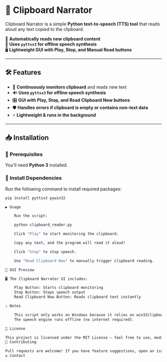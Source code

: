 # 📢 Clipboard Narrator

Clipboard Narrator is a simple **Python text-to-speech (TTS) tool** that reads aloud any text copied to the clipboard.  

🚀 **Automatically reads new clipboard content**  
🎤 **Uses `pyttsx3` for offline speech synthesis**  
🖥️ **Lightweight GUI with Play, Stop, and Manual Read buttons**  

---

## 🛠️ Features
- 🔄 **Continuously monitors clipboard** and reads new text
- 🔊 **Uses `pyttsx3` for offline speech synthesis**
- 🎛 **GUI with Play, Stop, and Read Clipboard Now buttons**
- 🛡 **Handles errors if clipboard is empty or contains non-text data**
- ⚡ **Lightweight & runs in the background**

---

## 📥 Installation

### **🔹 Prerequisites**
You'll need **Python 3** installed.  

### **🔹 Install Dependencies**
Run the following command to install required packages:
```sh
pip install pyttsx3 pywin32

▶️ Usage

    Run the script:

    python clipboard_reader.py

    Click "Play" to start monitoring the clipboard.

    Copy any text, and the program will read it aloud!

    Click "Stop" to stop speech.

    Use "Read Clipboard Now" to manually trigger clipboard reading.

🎨 GUI Preview

🖥 The Clipboard Narrator UI includes:

    Play Button: Starts clipboard monitoring
    Stop Button: Stops speech output
    Read Clipboard Now Button: Reads clipboard text instantly

⚠️ Notes

    This script only works on Windows because it relies on win32clipboard.
    The speech engine runs offline (no internet required).

📄 License

This project is licensed under the MIT License – feel free to use, modify, and distribute!
🌟 Contributing

Pull requests are welcome! If you have feature suggestions, open an issue or submit a PR.
✉️ Contact




